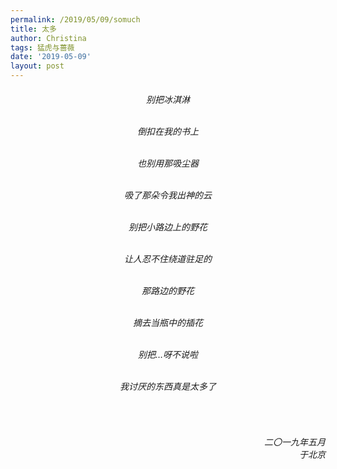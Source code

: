 ```yaml
---
permalink: /2019/05/09/somuch
title: 太多
author: Christina
tags: 猛虎与蔷薇
date: '2019-05-09'
layout: post
---
```


  
<h6 style="text-align:center">

别把冰淇淋<br><br>

倒扣在我的书上<br><br>

也别用那吸尘器<br><br>

吸了那朵令我出神的云<br><br>

别把小路边上的野花<br><br>

让人忍不住绕道驻足的<br><br>

那路边的野花<br><br>

摘去当瓶中的插花<br><br>

别把…呀不说啦<br><br>

我讨厌的东西真是太多了</h6><br>

<h6 style="text-align:right">二〇一九年五月<br>
    于北京</h6>
    
